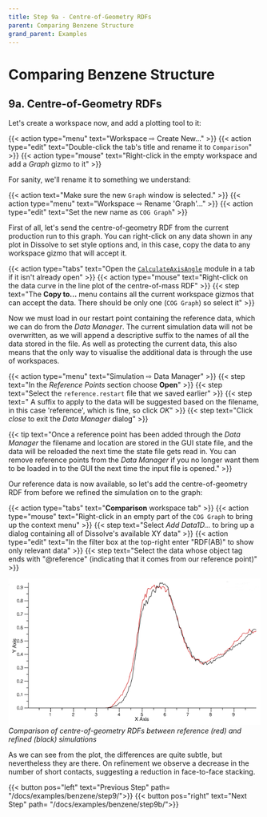 ```yaml
---
title: Step 9a - Centre-of-Geometry RDFs
parent: Comparing Benzene Structure
grand_parent: Examples
---
```

# Comparing Benzene Structure

## 9a. Centre-of-Geometry RDFs

Let's create a workspace now, and add a plotting tool to it:

{{< action type="menu" text="Workspace &#8680; Create New..." >}}
{{< action type="edit" text="Double-click the tab's title and rename it to `Comparison`" >}}
{{< action type="mouse" text="Right-click in the empty workspace and add a _Graph_ gizmo to it" >}}

For sanity, we'll rename it to something we understand:

{{< action text="Make sure the new `Graph` window is selected." >}}
{{< action type="menu" text="Workspace &#8680; Rename 'Graph'..." >}}
{{< action type="edit" text="Set the new name as `COG Graph`" >}}


First of all, let's send the centre-of-geometry RDF from the current production run to this graph. You can right-click on any data shown in any plot in Dissolve to set style options and, in this case, copy the data to any workspace gizmo that will accept it.

{{< action type="tabs" text="Open the [`CalculateAxisAngle`](../../userguide/modules/calculateaxisangle) module in a tab if it isn't already open" >}}
{{< action type="mouse" text="Right-click on the data curve in the line plot of the centre-of-mass RDF" >}}
{{< step text="The **Copy to...** menu contains all the current workspace gizmos that can accept the data. There should be only one (`COG Graph`) so select it" >}}


Now we must load in our restart point containing the reference data, which we can do from the _Data Manager_. The current simulation data will not be overwritten, as we will append a descriptive suffix to the names of all the data stored in the file. As well as protecting the current data, this also means that the only way to visualise the additional data is through the use of workspaces.

{{< action type="menu" text="Simulation &#8680; Data Manager" >}}
{{< step text="In the _Reference Points_ section choose **Open**" >}}
{{< step text="Select the `reference.restart` file that we saved earlier" >}}
{{< step text=" A suffix to apply to the data will be suggested based on the filename, in this case 'reference', which is fine, so click _OK_" >}}
{{< step text="Click _close_ to exit the _Data Manager_ dialog" >}}

{{< tip text="Once a reference point has been added through the _Data Manager_ the filename and location are stored in the GUI state file, and the data will be reloaded the next time the state file gets read in. You can remove reference points from the _Data Manager_ if you no longer want them to be loaded in to the GUI the next time the input file is opened." >}}


Our reference data is now available, so let's add the centre-of-geometry RDF from before we refined the simulation on to the graph:

{{< action type="tabs" text="**Comparison** workspace tab" >}}
{{< action type="mouse" text="Right-click in an empty part of the `COG Graph` to bring up the context menu" >}}
{{< step text="Select _Add Data1D..._ to bring up a dialog containing all of Dissolve's available XY data" >}}
{{< action type="edit" text="In the filter box at the top-right enter \"RDF(AB)\" to show only relevant data" >}}
{{< step text="Select the data whose object tag ends with \"@reference\" (indicating that it comes from our reference point)" >}}


![](compare-rdf.png)
_Comparison of centre-of-geometry RDFs between reference (red) and refined (black) simulations_

As we can see from the plot, the differences are quite subtle, but nevertheless they are there. On refinement we observe a decrease in the number of short contacts, suggesting a reduction in face-to-face stacking.

{{< button pos="left" text="Previous Step" path= "/docs/examples/benzene/step9/">}}
{{< button pos="right" text="Next Step" path= "/docs/examples/benzene/step9b/">}}
